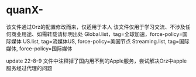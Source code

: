 # quanX-
该文件通过Orz的配置修改而来，仅适用于本人
该文件仅用于学习交流、不涉及任何商业用途、如需转载请标明出处
Global.list，tag=全球加速，force-policy=国际媒体
US.list, tag=流媒体US, force-policy=美国节点
Streaming.list, tag=国际媒体, force-policy=国际媒体

update 22-8-9
  文件中注释掉了国内用不到的Apple服务，尝试解决Orz中apple服务经过代理的问题
